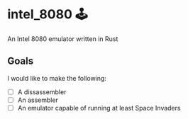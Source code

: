 # intel_8080 :joystick: 
An Intel 8080 emulator written in Rust

## Goals
I would like to make the following:
- [ ] A dissassembler
- [ ] An assembler
- [ ] An emulator capable of running at least Space Invaders
